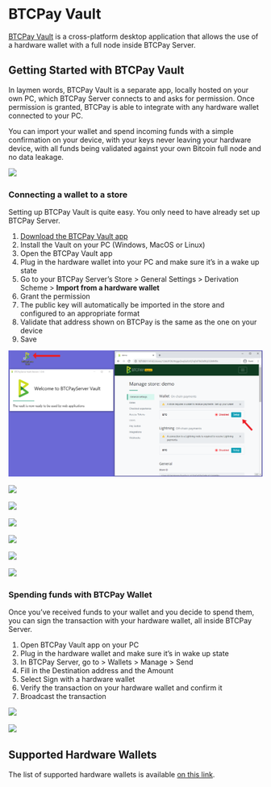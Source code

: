 # BTCPay Vault

[BTCPay Vault](https://github.com/btcpayserver/BTCPayServer.Vault) is a cross-platform desktop application that allows the use of a hardware wallet with a full node inside BTCPay Server.

## Getting Started with BTCPay Vault

In laymen words, BTCPay Vault is a separate app, locally hosted on your own PC, which BTCPay Server connects to and asks for permission. Once permission is granted, BTCPay is able to integrate with any hardware wallet connected to your PC.

You can import your wallet and spend incoming funds with a simple confirmation on your device, with your keys never leaving your hardware device, with all funds being validated against your own Bitcoin full node and no data leakage.

[![](https://img.youtube.com/vi/hh_cm8MKl2g/mqdefault.jpg)](https://www.youtube.com/watch?v=hh_cm8MKl2g)

### Connecting a wallet to a store

Setting up BTCPay Vault is quite easy. You only need to have already set up BTCPay Server.

1. [Download the BTCPay Vault app](https://github.com/btcpayserver/BTCPayServer.Vault/releases)
2. Install the Vault on your PC (Windows, MacOS or Linux)
3. Open the BTCPay Vault app
4. Plug in the hardware wallet into your PC and make sure it’s in a wake up state
5. Go to your BTCPay Server’s Store > General Settings > Derivation Scheme > **Import from a hardware wallet**
6. Grant the permission
7. The public key will automatically be imported in the store and configured to an appropriate format
8. Validate that address shown on BTCPay is the same as the one on your device
9. Save

![](../img/BTCPayVaultStoreSetup1.png)

![](../img/BTCPayVaultStoreSetup2.png)

![](../img/BTCPayVaultStoreSetup3.png)

![](../img/BTCPayVaultStoreSetup4.png)

![](../img/BTCPayVaultStoreSetup5.png)

![](../img/BTCPayVaultStoreSetup6.png)

![](../img/BTCPayVaultStoreSetup7.png)

### Spending funds with BTCPay Wallet

Once you’ve received funds to your wallet and you decide to spend them, you can sign the transaction with your hardware wallet, all inside BTCPay Server.

1. Open BTCPay Vault app on your PC
2. Plug in the hardware wallet and make sure it’s in wake up state
3. In BTCPay Server, go to > Wallets > Manage > Send
4. Fill in the Destination address and the Amount
5. Select Sign with a hardware wallet
6. Verify the transaction on your hardware wallet and confirm it
7. Broadcast the transaction

![](../img/BTCPayVaultWalletSend1.png)

![](../img/BTCPayVaultWalletSend2.png)

## Supported Hardware Wallets

The list of supported hardware wallets is available [on this link](https://github.com/bitcoin-core/HWI#device-support).
